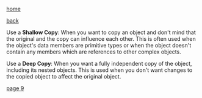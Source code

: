 [home](./page01.md)

[back](./page07.md)

Use a **Shallow Copy**: When you want to copy an object and don't mind that the original and the copy can influence each other. 
This is often used when the object's data members are primitive types or when the object doesn't contain any members which are references to other complex objects.
    
Use a **Deep Copy**: When you want a fully independent copy of the object, including its nested objects. 
This is used when you don't want changes to the copied object to affect the original object.


[page 9](./page09.md)
